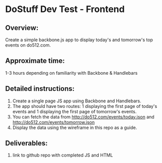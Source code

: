DoStuff Dev Test - Frontend
===============

Overview:
-  
  Create a simple backbone.js app to display today's and tomorrow's top events on do512.com.
  
Approximate time:
-
  1-3 hours depending on familiarity with Backbone & Handlebars

Detailed instructions:
-
  1. Create a single page JS app using Backbone and Handlebars.
  2. The app should have two routes: 1 displaying the first page of today's events and 1 displaying the first page of tomorrow's events.
  3. You can fetch the data from http://do512.com/events/today.json and http://do512.com/events/tomorrow.json
  3. Display the data using the wireframe in this repo as a guide.
    

Deliverables:
-
  1. link to github repo with completed JS and HTML